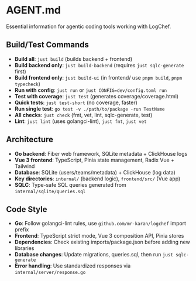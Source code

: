 # AGENT.md

Essential information for agentic coding tools working with LogChef.

## Build/Test Commands
- **Build all**: `just build` (builds backend + frontend)
- **Build backend only**: `just build-backend` (requires `just sqlc-generate` first)
- **Build frontend only**: `just build-ui` (in frontend/ use `pnpm build`, `pnpm typecheck`)
- **Run with config**: `just run` or `just CONFIG=dev/config.toml run`
- **Test with coverage**: `just test` (generates coverage/coverage.html)
- **Quick tests**: `just test-short` (no coverage, faster)
- **Run single test**: `go test -v ./path/to/package -run TestName`
- **All checks**: `just check` (fmt, vet, lint, sqlc-generate, test)
- **Lint**: `just lint` (uses golangci-lint), `just fmt`, `just vet`

## Architecture
- **Go backend**: Fiber web framework, SQLite metadata + ClickHouse logs
- **Vue 3 frontend**: TypeScript, Pinia state management, Radix Vue + Tailwind
- **Database**: SQLite (users/teams/metadata) + ClickHouse (log data)
- **Key directories**: `internal/` (backend logic), `frontend/src/` (Vue app)
- **SQLC**: Type-safe SQL queries generated from `internal/sqlite/queries.sql`

## Code Style
- **Go**: Follow golangci-lint rules, use `github.com/mr-karan/logchef` import prefix
- **Frontend**: TypeScript strict mode, Vue 3 composition API, Pinia stores
- **Dependencies**: Check existing imports/package.json before adding new libraries
- **Database changes**: Update migrations, queries.sql, then run `just sqlc-generate`
- **Error handling**: Use standardized responses via `internal/server/response.go`
